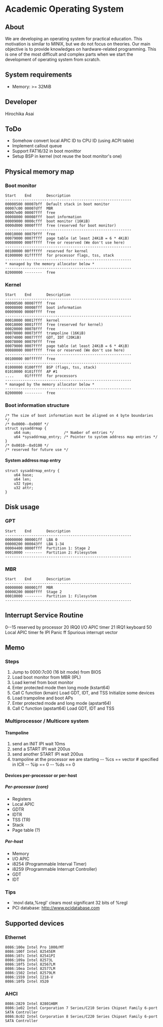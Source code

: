 # Academic Operating System

## About
We are developing an operating system for practical education.  This
motivation is similar to MINIX, but we do not focus on theories.
Our main objective is to provide knowledges on hardware-related
programming.  This is one of the most difficult and complex parts
when we start the development of operating system from scratch.

## System requirements
- Memory: >= 32MiB


## Developer
Hirochika Asai

## ToDo
- Somehow convert local APIC ID to CPU ID (using ACPI table)
- Implement callout queue
- Support FAT16/32 in boot monittor
- Setup BSP in kernel (not reuse the boot monitor's one)

## Physical memory map
### Boot monitor
    Start    End       Description
    ----------------------------------------------------------
    00000500 00007bff  Default stack in boot monitor
    00007c00 00007dff  MBR
    00007e00 00007fff  free
    00008000 00008fff  boot information
    00009000 0000cfff  boot monitor (16KiB)
    0000d000 0000ffff  free (reserved for boot monitor)
    ----------------------------------------------------------
    00010000 00079fff  free
    00079000 0007ffff  page table (at least 24KiB = 6 * 4KiB)
    00080000 000fffff  free or reserved (We don't use here)
    ----------------------------------------------------------
    00100000 00ffffff  reserved for kernel
    01000000 01ffffff  for processor flags, tss, stack
    ----------------------------------------------------------
    * managed by the memory allocator below *
    ----------------------------------------------------------
    02000000 --------  free

### Kernel
    Start    End       Description
    ----------------------------------------------------------
    00000500 00007fff  free
    00008000 00008fff  boot information
    00009000 0000ffff  free
    ----------------------------------------------------------
    00010000 00017fff  kernel
    00018000 0001ffff  free (reserved for kernel)
    00020000 00078fff  free
    00070000 00073fff  trampoline (16KiB)
    00074000 00077fff  GDT, IDT (20KiB)
    00078000 00079fff  free
    00079000 0007ffff  page table (at least 24KiB = 6 * 4KiB)
    00080000 000fffff  free or reserved (We don't use here)
    ----------------------------------------------------------
    00100000 00ffffff  free
    ----------------------------------------------------------
    01000000 0100ffff  BSP (flags, tss, stack)
    01010000 0101ffff  AP #1
    ....     01ffffff  for processors
    ----------------------------------------------------------
    * managed by the memory allocator below *
    ----------------------------------------------------------
    02000000 --------  free

### Boot information structure
    /* The size of boot information must be aligned on 4 byte boundaries */
    /* 0x0000--0x000f */
    struct sysaddrmap {
        u64 num;               /* Number of entries */
        u64 *sysaddrmap_entry; /* Pointer to system address map entries */
    }
    /* 0x0010--0x0100 */
    /* reserved for future use */

#### System address map entry
    struct sysaddrmap_entry {
        u64 base;
        u64 len;
        u32 type;
        u32 attr;
    }

## Disk usage
### GPT
    Start    End       Description
    ----------------------------------------------------------
    00000000 000001ff  LBA 0
    00000200 000043ff  LBA 1-34
    00004400 0000ffff  Partition 1: Stage 2
    00010000 --------  Partition 2: Filesystem
    ----------------------------------------------------------

### MBR
    Start    End       Description
    ----------------------------------------------------------
    00000000 000001ff  MBR
    00000200 0000ffff  Stage 2
    00010000 --------  Partition 1: Filesystem
    ----------------------------------------------------------


## Interrupt Service Routine
  0--15 reserved by processor
  20 IRQ0  I/O APIC timer
  21 IRQ1  keyboard
  50 Local APIC timer
  fe IPI Panic
  ff Spurious interrupt vector



## Memo

### Steps
1. Jump to 0000:7c00 (16 bit mode) from BIOS
2. Load boot monitor from MBR (IPL)
3. Load kernel from boot monitor
4. Enter protected mode then long mode (kstart64)
5. Call C function (kmain)
   Load GDT, IDT, and TSS
   Initialize some devices
6. Load trampoline and boot APs
7. Enter protected mode and long mode (apstart64)
8. Call C function (apstart64)
   Load GDT, IDT and TSS

### Multiprocessor / Multicore system

#### Trampoline
1. send an INIT IPI
   wait 10ms
2. send a START IPI
   wait 200us
3. send another START IPI
   wait 200us
4. trampoline at the processor we are starting
-- %cs == vector # specified in ICR
-- %ip == 0
-- %ds == 0

#### Devices per-processor or per-host
##### Per-processor (core)
- Registers
- Local APIC
- GDTR
- IDTR
- TSS (TR)
- Stack
- Page table (?)

##### Per-host
- Memory
- I/O APIC
- i8254 (Programmable Interval Timer)
- i8259 (Programmable Interrupt Controller)
- GDT
- IDT

### Tips
- `movl data,%regl' clears most significant 32 bits of %regl
- PCI database: http://www.pcidatabase.com

## Supported devices
### Ethernet
    8086:100e Intel Pro 1000/MT
    8086:100f Intel 82545EM
    8086:107c Intel 82541PI
    8086:109a Intel 82573L
    8086:10f5 Intel 82567LM
    8086:10ea Intel 82577LM
    8086:1502 Intel 82579LM
    8086:1559 Intel I218-V
    8086:10fb Intel X520

### AHCI
    8086:2829 Intel 82801HBM
    8086:1e02 Intel Corporation 7 Series/C210 Series Chipset Family 6-port SATA Controller
    8086:8c02 Intel Corporation 8 Series/C220 Series Chipset Family 6-port SATA Controller


